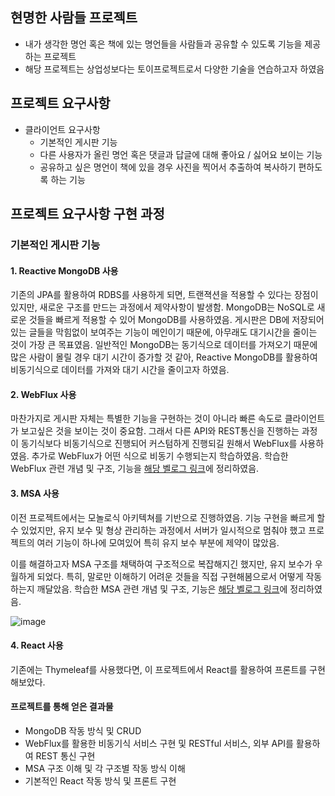 ## 현명한 사람들 프로젝트
- 내가 생각한 명언 혹은 책에 있는 명언들을 사람들과 공유할 수 있도록 기능을 제공하는 프로젝트
- 해당 프로젝트는 상업성보다는 토이프로젝트로서 다양한 기술을 연습하고자 하였음

## 프로젝트 요구사항
- 클라이언트 요구사항
  - 기본적인 게시판 기능
  - 다른 사용자가 올린 명언 혹은 댓글과 답글에 대해 좋아요 / 싫어요 보이는 기능
  - 공유하고 싶은 명언이 책에 있을 경우 사진을 찍어서 추출하여 복사하기 편하도록 하는 기능

## 프로젝트 요구사항 구현 과정

### 기본적인 게시판 기능

#### 1. Reactive MongoDB 사용

기존의 JPA를 활용하여 RDBS를 사용하게 되면, 트랜젹션을 적용할 수 있다는 장점이 있지만, 새로운 구조를 만드는 과정에서 제약사항이 발생함. MongoDB는 NoSQL로 새로운 것들을 빠르게 적용할 수 있어 MongoDB를 사용하였음.
게시판은 DB에 저장되어 있는 글들을 막힘없이 보여주는 기능이 메인이기 때문에, 아무래도 대기시간을 줄이는 것이 가장 큰 목표였음. 일반적인 MongoDB는 동기식으로 데이터를 가져오기 때문에 많은 사람이 몰릴 경우 대기 시간이 증가할 것 같아, Reactive MongoDB를 활용하여 비동기식으로 데이터를 가져와 대기 시간을 줄이고자 하였음.

#### 2. WebFlux 사용

마찬가지로 게시판 자체는 특별한 기능을 구현하는 것이 아니라 빠른 속도로 클라이언트가 보고싶은 것을 보이는 것이 중요함. 그래서 다른 API와 REST통신을 진행하는 과정이 동기식보다 비동기식으로 진행되어 커스텀하게 진행되길 원해서 WebFlux를 사용하였음. 추가로 WebFlux가 어떤 식으로 비동기 수행되는지 학습하였음. 학습한 WebFlux 관련 개념 및 구조, 기능을 [해당 벨로그 링크](https://velog.io/@gwj0421/WebFlux-%EC%A0%81%EC%9A%A9%EA%B8%B0)에 정리하였음.

#### 3. MSA 사용

이전 프로젝트에서는 모놀로식 아키텍쳐를 기반으로 진행하였음. 기능 구현을 빠르게 할 수 있었지만, 유지 보수 및 형상 관리하는 과정에서 서버가 일시적으로 멈춰야 했고 프로젝트의 여러 기능이 하나에 모여있어 특히 유지 보수 부분에 제약이 많았음.

이를 해결하고자 MSA 구조를 채택하여 구조적으로 복잡해지긴 했지만, 유지 보수가 우월하게 되었다. 특히, 말로만 이해하기 어려운 것들을 직접 구현해봄으로서 어떻게 작동하는지 깨달았음. 학습한 MSA 관련 개념 및 구조, 기능은 [해당 벨로그 링크](https://velog.io/@gwj0421/MSA-%EC%A0%81%EC%9A%A9%EA%B8%B0)에 정리하였음.

![image](https://github.com/gwj0421/WiseWordsScanner/assets/80460636/3620e4ca-cb18-4036-b6b8-216df55db786)

#### 4. React 사용

기존에는 Thymeleaf를 사용했다면, 이 프로젝트에서 React를 활용하여 프론트를 구현해보았다. 

#### 프로젝트를 통해 얻은 결과물
- MongoDB 작동 방식 및 CRUD
- WebFlux를 활용한 비동기식 서비스 구현 및 RESTful 서비스, 외부 API를 활용하여 REST 통신 구현
- MSA 구조 이해 및 각 구조별 작동 방식 이해
- 기본적인 React 작동 방식 및 프론트 구현
